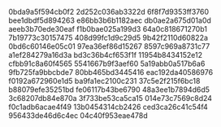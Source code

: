 0bda9a5f594cb0f2
2d252c036ab3322d
6f8f7d9353ff3760
bee1dbdf5d894263
e86bb3b6b1182aec
db0ae2a675d01a0d
aeeb3b70ede30eaf
f1b0bae025a199d3
64a0c818671270b1
7b19773c30157475
408d99fc1d9c29d5
9b42f2110d60822a
0bd6c60146e05c01
97ea36ef86d15267
8597c969a8731c77
a1ef284279a16d3a
bd3c36b4cf653f1f
11954b8434152e12
cfbb91c8a60f4565
5541667b9f3aef60
5a19abb0a517b6a6
9fb725fa9bbcbde7
80bb465bd3445416
eac192da40586976
f0192a672960e1d5
ba9fa1ec2100c231
37c5e2f215f6bc18
b88079efe35251bd
fe06117b43be6790
48a3ee1b7894d6d5
3c68207db84e870a
3f733be53ca5ca15
014e73c7569c8d24
f0c1adb6acae4f49
13b0454314cb2426
ced3ca26c41c54f4
956433de46d6c4ec
04c40f953eae478d
